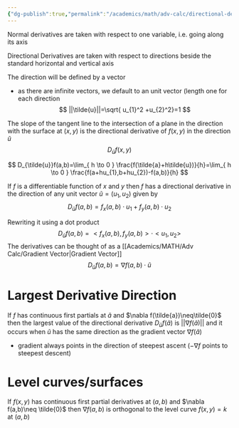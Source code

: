 ```yaml
---
{"dg-publish":true,"permalink":"/academics/math/adv-calc/directional-derivatives/","created":"2024-10-25T12:54:42.642-04:00","updated":"2025-07-08T11:02:45.915-04:00"}
---
```


Normal derivatives are taken with respect to one variable, i.e. going along its axis

Directional Derivatives are taken with respect to directions beside the standard horizontal and vertical axis

The direction will be defined by a vector
- as there are infinite vectors, we default to an unit vector (length one for each direction
$$
||\tilde{u}||=\sqrt{ u_{1}^2 +u_{2}^2}=1
$$

The slope of the tangent line to the intersection of a plane in the direction with the surface at $(x,y)$ is the directional derivative of $f(x,y)$ in the direction $\tilde{u}$
$$
D_{\tilde{u}}f(x,y)
$$

$$
D_{\tilde{u}}f(a,b)=\lim_{ h \to 0 } \frac{f(\tilde{a}+h\tilde{u})}{h}=\lim_{ h \to 0 } \frac{f(a+hu_{1},b+hu_{2})-f(a,b)}{h}
$$


If $f$ is a differentiable function of $x$ and $y$ then $f$ has a directional derivative in the direction of any unit vector $\tilde{u}=(u_{1},u_{2})$ given by
$$
D_{\tilde{u}}f(a,b)=f_{x}(a,b)\cdot u_{1}+f_{y}(a,b)\cdot u_{2}
$$

Rewriting it using a dot product
$$
D_{\tilde{u}}f(a,b)=<f_{x}(a,b),f_{y}(a,b)> \cdot <u_{1},u_{2}>
$$
The derivatives can be thought of as a [[Academics/MATH/Adv Calc/Gradient Vector\|Gradient Vector]]
$$
D_{\tilde{u}}f(a,b)=\nabla f(a,b) \cdot \tilde{u}
$$
# Largest Derivative Direction
If $f$ has continuous first partials at $\tilde{a}$ and $\nabla f(\tilde{a})\neq\tilde{0}$ then the largest value of the directional derivative $D_{\tilde{u}}f(\tilde{a})$ is $||\nabla f(\tilde{a})||$ and it occurs when $\tilde{u}$ has the same direction as the gradient vector $\nabla f(\tilde{a})$
- gradient always points in the direction of steepest ascent ($-\nabla f$ points to steepest descent)


# Level curves/surfaces
If $f(x,y)$ has continuous first partial derivatives at $(a,b)$ and $\nabla f(a,b)\neq \tilde{0}$ then $\nabla f(a,b)$ is orthogonal to the level curve $f(x,y)=k$ at $(a,b)$

